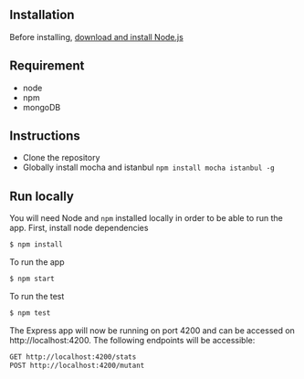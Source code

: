 ## Installation

Before installing, [download and install Node.js](https://nodejs.org/en/download/)

## Requirement
- node
- npm
- mongoDB


## Instructions
- Clone the repository
- Globally install mocha and istanbul `npm install mocha istanbul -g`

## Run locally

You will need Node and `npm` installed locally in order to be able to run the app. First, install node dependencies

```bash
$ npm install
```

To run the app

```bash
$ npm start
```

To run the test

```bash
$ npm test
```

The Express app will now be running on port 4200 and can be accessed on http://localhost:4200. The following endpoints will be accessible:

```bash
GET http://localhost:4200/stats
POST http://localhost:4200/mutant
```

